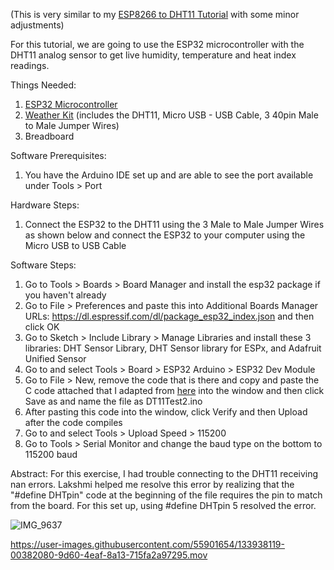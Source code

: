 (This is very similar to my [ESP8266 to DHT11 Tutorial](https://github.com/EliJaghab/IOT_Tutorials/tree/main/ESP8266%20to%20DHT11%20Weather%20Tutorial) with some minor adjustments)

For this tutorial, we are going to use the ESP32 microcontroller with the DHT11 analog sensor to get live humidity, temperature and heat index readings.

Things Needed:
1. [ESP32 Microcontroller](https://www.amazon.com/SongHe-Development-Dual-Mode-Bluetooth-Antenna/dp/B08246MCL5/ref=sr_1_3?dchild=1&keywords=esp32&qid=1631832417&sr=8-3)
2. [Weather Kit](https://www.amazon.com/gp/product/B07GPBBY7F/ref=ppx_yo_dt_b_asin_title_o01_s00?ie=UTF8&psc=1) (includes the DHT11, Micro USB - USB Cable, 3 40pin Male to Male Jumper Wires)
3. Breadboard

Software Prerequisites:
1. You have the Arduino IDE set up and are able to see the port available under Tools > Port

Hardware Steps:
1. Connect the ESP32 to the DHT11 using the 3 Male to Male Jumper Wires as shown below and connect the ESP32 to your computer using the Micro USB to USB Cable

Software Steps:
1. Go to Tools > Boards > Board Manager and install the esp32 package if you haven't already
2. Go to File > Preferences and paste this into Additional Boards Manager URLs: https://dl.espressif.com/dl/package_esp32_index.json and then click OK
3. Go to Sketch > Include Library > Manage Libraries and install these 3 libraries: DHT Sensor Library, DHT Sensor library for ESPx, and Adafruit Unified Sensor
4. Go to and select Tools > Board > ESP32 Arduino > ESP32 Dev Module
5. Go to File > New, remove the code that is there and copy and paste the C code attached that I adapted from [here](https://circuits4you.com/2019/01/25/interfacing-dht11-with-nodemcu-example/) into the window and then click Save as and name the file as DT11Test2.ino
6. After pasting this code into the window, click Verify and then Upload after the code compiles
7. Go to and select Tools > Upload Speed > 115200
8. Go to Tools > Serial Monitor and change the baud type on the bottom to 115200 baud

Abstract:
For this exercise, I had trouble connecting to the DHT11 receiving nan errors. Lakshmi helped me resolve this error by realizing that the "#define DHTpin" code at the beginning of the file requires the pin to match from the board. For this set up, using #define DHTpin 5 resolved the error.

![IMG_9637](https://user-images.githubusercontent.com/55901654/133938115-f642dd6e-48ce-49dd-ae29-d5cad7c4fa6b.jpeg)

https://user-images.githubusercontent.com/55901654/133938119-00382080-9d60-4eaf-8a13-715fa2a97295.mov

